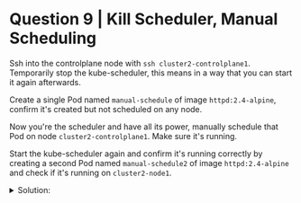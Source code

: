# Question 9 | Kill Scheduler, Manual Scheduling

Ssh into the controlplane node with `ssh cluster2-controlplane1`. Temporarily stop the kube-scheduler, this means in a way that you can start it again afterwards.

Create a single Pod named `manual-schedule` of image `httpd:2.4-alpine`, confirm it's created but not scheduled on any node.

Now you're the scheduler and have all its power, manually schedule that Pod on node `cluster2-controlplane1`. Make sure it's running.

Start the kube-scheduler again and confirm it's running correctly by creating a second Pod named `manual-schedule2` of image `httpd:2.4-alpine` and check if it's running on `cluster2-node1`.

<details>
<summary>Solution:</summary>

Stop the Scheduler
First we find the controlplane node:

```shell
k get node

NAME                     STATUS   ROLES           AGE   VERSION
cluster2-controlplane1   Ready    control-plane   26h   v1.28.2
cluster2-node1           Ready    <none>          26h   v1.28.2
```

Then we connect and check if the scheduler is running:

```shell
ssh cluster2-controlplane1

root@cluster2-controlplane1:~# kubectl -n kube-system get pod | grep schedule

kube-scheduler-cluster2-controlplane1            1/1     Running   0          6s
Kill the Scheduler (temporarily):

root@cluster2-controlplane1:~# cd /etc/kubernetes/manifests/

root@cluster2-controlplane1:~# mv kube-scheduler.yaml ..
```

And it should be stopped:

```shell
root@cluster2-controlplane1:~# kubectl -n kube-system get pod | grep schedule

root@cluster2-controlplane1:~# 
```

Create a Pod Now we create the Pod:

```shell
k run manual-schedule --image=httpd:2.4-alpine
```

And confirm it has no node assigned:

```shell
k get pod manual-schedule -o wide

NAME              READY   STATUS    ...   NODE     NOMINATED NODE
manual-schedule   0/1     Pending   ...   <none>   <none>        
```

Manually schedule the Pod Let's play the scheduler now:

```shell
k get pod manual-schedule -o yaml > 9.yaml
```

```yaml
# 9.yaml
apiVersion: v1
kind: Pod
metadata:
  creationTimestamp: "2020-09-04T15:51:02Z"
  labels:
    run: manual-schedule
  managedFields:
...
    manager: kubectl-run
    operation: Update
    time: "2020-09-04T15:51:02Z"
  name: manual-schedule
  namespace: default
  resourceVersion: "3515"
  selfLink: /api/v1/namespaces/default/pods/manual-schedule
  uid: 8e9d2532-4779-4e63-b5af-feb82c74a935
spec:
  nodeName: cluster2-controlplane1        # add the controlplane node name
  containers:
  - image: httpd:2.4-alpine
    imagePullPolicy: IfNotPresent
    name: manual-schedule
    resources: {}
    terminationMessagePath: /dev/termination-log
    terminationMessagePolicy: File
    volumeMounts:
    - mountPath: /var/run/secrets/kubernetes.io/serviceaccount
      name: default-token-nxnc7
      readOnly: true
  dnsPolicy: ClusterFirst
```

The only thing a scheduler does, is that it sets the nodeName for a Pod declaration. How it finds the correct node to schedule on, that's a very much complicated matter and takes many variables into account.

As we cannot kubectl apply or kubectl edit , in this case we need to delete and create or replace:

```shell
k -f 9.yaml replace --force
```

How does it look?

```shell
k get pod manual-schedule -o wide

NAME              READY   STATUS    ...   NODE            
manual-schedule   1/1     Running   ...   cluster2-controlplane1
```

It looks like our Pod is running on the controlplane now as requested, although no tolerations were specified. Only the scheduler takes tains/tolerations/affinity into account when finding the correct node name. That's why it's still possible to assign Pods manually directly to a controlplane node and skip the scheduler.

Start the scheduler again

```shell
ssh cluster2-controlplane1

root@cluster2-controlplane1:~# cd /etc/kubernetes/manifests/

root@cluster2-controlplane1:~# mv ../kube-scheduler.yaml .
```

Checks it's running:

```shell
root@cluster2-controlplane1:~# kubectl -n kube-system get pod | grep schedule
kube-scheduler-cluster2-controlplane1            1/1     Running   0          16s
```

Schedule a second test Pod:

```shell
k run manual-schedule2 --image=httpd:2.4-alpine
k get pod -o wide | grep schedule

manual-schedule    1/1     Running   ...   cluster2-controlplane1
manual-schedule2   1/1     Running   ...   cluster2-node1
```

</details>
